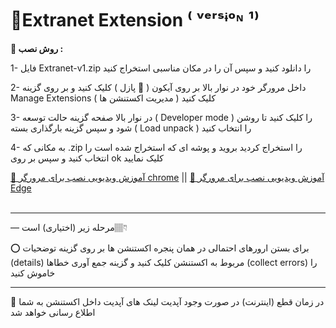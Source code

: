 # 🚀Extranet Extension ⁽ ᵛᵉʳˢᶤᵒᶰ ¹⁾

**📁 روش نصب :**

1- فایل Extranet-v1.zip را دانلود کنید و سپس آن را در مکان مناسبی استخراج کنید

2- داخل مرورگر خود در نوار بالا بر روی آیکون ( 🧩 پازل ) کلیک کنید و بر روی گزینه Manage Extensions ( مدیریت اکستنشن ها ) کلیک کنید

3- در نوار بالا صفحه گزینه حالت توسعه ( Developer mode ) را کلیک کنید تا روشن شود و سپس گزینه بارگذاری بسته ( Load unpack ) را انتخاب کنید

4- به مکانی که .zip را استخراج کردید بروید و پوشه ای که استخراج شده است را انتخاب کنید و سپس بر روی ok کلیک نمایید

[👀  آموزش ویدیویی نصب برای مرورگر chrome](https://drive.google.com/file/d/1yISqzjCu0JSKG6Bfl-bUblN_C7pg6XGv/view?usp=sharing) || 
[👀 آموزش ویدیویی نصب برای مرورگر Edge](https://drive.google.com/file/d/1QoCwIB4P3SxHA7kqCmJ1Tk5_6RhxAlpH/view?usp=sharing)
<br /><br />
- - -
— مرحله زیر (اختیاری) است👇🏽

⭕️ برای بستن ارورهای احتمالی در همان پنجره اکستنشن ها بر روی گزینه توضحیات (details) مربوط به اکستنشن کلیک کنید و گزینه جمع آوری خطاها (collect errors) را خاموش کنید
- - -
📌 در زمان قطع (اینترنت) در صورت وجود آپدیت لینک های آپدیت داخل اکستنشن به شما اطلاع رسانی خواهد شد
